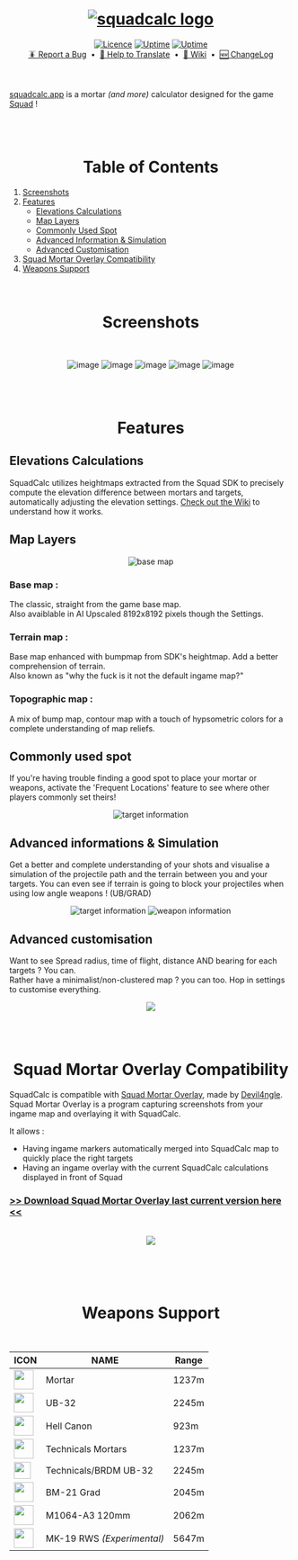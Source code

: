 
<h1 align="center">
    <a href="https://squadcalc.app">
      <img src="./src/img/github/logo.webp" alt="squadcalc logo">
    </a>
</h1>

<div align="center">
    <a href="https://github.com/sh4rkman/SquadCalc?tab=MIT-1-ov-file#readme">  
      <img src="https://img.shields.io/github/license/Naereen/StrapDown.js.svg?style=for-the-badge" alt="Licence"></a>
    <a href="https://discord.gg/BNPAc5kEJP">  
      <img src="https://img.shields.io/badge/Discord-blue?style=for-the-badge" alt="Uptime"></a>
    <a href="https://buymeacoffee.com/sharkman">  
      <img src="https://img.shields.io/badge/Buy%20Me%20a%20Coffee-b12222?style=for-the-badge&logo=buy-me-a-coffee&logoColor=white" alt="Uptime"></a>
</div>

<div align="center">
    <a href="https://github.com/sh4rkman/SquadCalc/issues/new">🪳 Report a Bug</a> &nbsp;&bull;&nbsp;
    <a href="https://github.com/sh4rkman/SquadCalc/wiki/Translating-SquadCalc"> 📜 Help to Translate</a> &nbsp;&bull;&nbsp;
    <a href="https://github.com/sh4rkman/SquadCalc/wiki">📖 Wiki</a> &nbsp;&bull;&nbsp;
    <a href="https://github.com/sh4rkman/SquadCalc/blob/master/CHANGELOG.md">🆕 ChangeLog</a>
</div>

</br>
</br>



[squadcalc.app](https://squadcalc.app/) is a mortar *(and more)* calculator designed for the game <a href="https://joinsquad.com/">Squad</a> !  

</br>
</br>

# <div align="center">Table of Contents</div>
1. [Screenshots](#screenshots)
2. [Features](#features)
   - [Elevations Calculations](#elevations-calculations)
   - [Map Layers](#map-layers)
   - [Commonly Used Spot](#commonly-used-spot)
   - [Advanced Information & Simulation](#advanced-informations--simulation)
   - [Advanced Customisation](#advanced-customisation)
3. [Squad Mortar Overlay Compatibility](#squad-mortar-overlay-compatibility)
4. [Weapons Support](#weapons-support)


</br>
 
# <div align="center">Screenshots</div>

</br>

<div align="center">

  ![image](./src/img/github/desktop_ui_1.webp)
  ![image](./src/img/github/desktop_ui_2.webp)
  ![image](./src/img/github/desktop_ui_3.webp)
  ![image](./src/img/github/desktop_ui_4.webp)
  ![image](./src/img/github/desktop_ui_0.webp)

</div>

</br></br>

# <div align="center">Features</div>


## **Elevations Calculations**

SquadCalc utilizes heightmaps extracted from the Squad SDK to precisely compute the elevation difference between mortars and targets, automatically adjusting the elevation settings. [Check out the Wiki](https://github.com/sh4rkman/SquadCalc/wiki/Deducing-Altitude) to understand how it works.


## **Map Layers**

<div align="center">
  <picture>
    <img src="./src/img/github/layers.webp" alt="base map">
  </picture>
</div>

### Base map :
The classic, straight from the game base map.  
Also avaiblable in AI Upscaled 8192x8192 pixels though the Settings. 

### Terrain map :
Base map enhanced with bumpmap from SDK's heightmap. Add a better comprehension of terrain.  
Also known as "why the fuck is it not the default ingame map?"

### Topographic map :
A mix of bump map, contour map with a touch of hypsometric colors for a complete understanding of map reliefs.


## **Commonly used spot**

If you're having trouble finding a good spot to place your mortar or weapons, activate the 'Frequent Locations' feature to see where other players commonly set theirs!

<div align="center">
  <picture>
    <img src="./src/img/github/heatmap.webp" alt="target information">
  </picture>
</div>

## **Advanced informations & Simulation**

Get a better and complete understanding of your shots and visualise a simulation of the projectile path and the terrain between you and your targets. 
You can even see if terrain is going to block your projectiles when using low angle weapons ! (UB/GRAD) 

<div align="center">
  <picture>
    <img src="./src/img/github/simulation.webp" alt="target information">
  </picture>
  <picture>
    <img src="./src/img/github/weaponInformation.webp" alt="weapon information">
  </picture>
</div>

## **Advanced customisation**

Want to see Spread radius, time of flight, distance AND bearing for each targets ? You can.  
Rather have a minimalist/non-clustered map ? you can too. Hop in settings to customise everything.

<div align="center">
  <picture>
      <img src="./src/img/github/settings.webp">
  </picture>
</div>


</br></br>
# <div align="center">Squad Mortar Overlay Compatibility</div>

SquadCalc is compatible with [Squad Mortar Overlay](https://github.com/Devil4ngle/SquadMortarOverlay), made by [Devil4ngle](https://github.com/Devil4ngle).  
Squad Mortar Overlay is a program capturing screenshots from your ingame map and overlaying it with SquadCalc.  

It allows :
* Having ingame markers automatically merged into SquadCalc map to quickly place the right targets
* Having an ingame overlay with the current SquadCalc calculations displayed in front of Squad

### [>> Download Squad Mortar Overlay last current version here <<](https://github.com/Devil4ngle/SquadMortarOverlay/releases)

</br>

<div align="center">
  <picture>
      <img src="./src/img/github/squadmortaroverlay.webp">
  </picture>
</div>



</br></br></br>
# <div align="center">Weapons Support</div>
</br>

|ICON |       **NAME**   | Range |
|--------|-------|-------|
|<img height="35" src="./src/img/icons/mortar.png">| Mortar | 1237m |
|<img height="35" src="./src/img/icons/ub32_deployable.png">| UB-32 | 2245m |
|<img height="35" src="./src/img/icons/hellcannon_white.png">| Hell Canon | 923m |
|<img height="35" src="./src/img/icons/technical_mortar_white.png">| Technicals Mortars | 1237m |
|<img height="30" src="./src/img/icons/ub32_white.png">| Technicals/BRDM UB-32 | 2245m |
|<img height="35" src="./src/img/icons/mlrs_white.png">| BM-21 Grad | 2045m |
|<img height="35" src="./src/img/icons/m113a3_white.png">| M1064-A3 120mm | 2062m |
|<img height="35" src="./src/img/icons/mk19_rws_white.png">| MK-19 RWS *(Experimental)* | 5647m |  